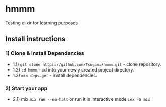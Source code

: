 # hmmm

Testing elixir for learning purposes

## Install instructions

### 1) Clone & Install Dependencies

- 1.1) `git clone https://github.com/Tsugami/hmmm.git` - clone repository.
- 1.2) `cd hmmm` - cd into your newly created project directory.
- 1.3) `mix deps.get` - install dependencies.

### 2) Start your app

- 2.1) mix `mix run --no-halt` or run it in interactive mode `iex -S mix`
